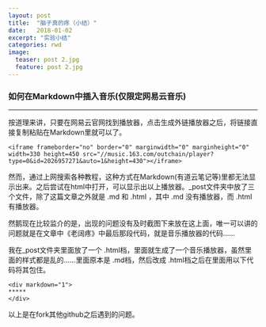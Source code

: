 ```yaml
---
layout: post
title:  "脑子真的疼（小结）"
date:   2018-01-02
excerpt: "实验小结"
categories: rwd
image:
  teaser: post 2.jpg
  feature: post 2.jpg
---
```

### 如何在Markdown中插入音乐(仅限定网易云音乐)
---
按道理来讲，只要在网易云官网找到播放器，点击生成外链播放器之后，将链接直接复制粘贴在Markdown里就可以了。
```
<iframe frameborder="no" border="0" marginwidth="0" marginheight="0" width=330 height=450 src="//music.163.com/outchain/player?type=0&id=2026957271&auto=1&height=430"></iframe>
```
然而，通过上网搜索各种教程，这种方式在Markdown(有道云笔记等)里都无法显示出来。之后尝试在html中打开，可以显示出以上播放器。_post文件夹中放了三个文件，除了这篇文章之外就是 .md 和 .html ，其中 .md 没有播放器，而 .html 有播放器。

然鹅现在比较监介的是，出现的问题没有及时截图下来放在这上面，唯一可以讲的问题就是在文章中《老阔疼》中最后那段代码，就是音乐播放器的代码……

我在_post文件夹里面放了一个 .html档，里面就生成了一个音乐播放器，虽然里面的样式都是乱的……里面原本是 .md档，然后改成 .html档之后在里面用以下代码将其包住。
```
<div markdown="1">
*****
</div>
```

以上是在fork其他github之后遇到的问题。